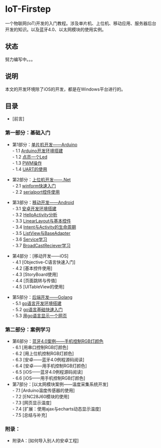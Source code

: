 # IoT-Firstep
一个物联网(IoT)开发的入门教程。涉及单片机、上位机、移动应用、服务器后台开发的知识。以及蓝牙4.0、以太网模块的使用实例。
## 状态
努力编写中。。。
## 说明
本文的开发环境除了iOS的开发，都是在Windows平台进行的。
## 目录
- [前言]  

### 第一部分：基础入门
- 第1部分：[单片机开发——Arduino](./book/1.0.md)  
        - 1.1 [Arduino开发环境搭建](./book/1.1.md)  
        - 1.2 [点亮一个Led](./book/1.2.md)  
        - 1.3 [PWM操作](./book/1.3.md)  
        - 1.4 [UART的使用](./book/1.4.md)  
- 第2部分：[上位机开发——.Net](./book/2.0.md)  
        - 2.1 [winform快速入门](./book/2.1.md)  
        - 2.2 [serialport控件使用](./book/2.2.md)  
- 第3部分：[移动开发——Android](./book/3.0.md)  
        - 3.1 [安卓开发环境搭建](./book/3.1.md)  
        - 3.2 [HelloActivity分析](./book/3.2.md)  
        - 3.3 [LinearLayout与基本控件](./book/3.3.md)  
        - 3.4 [Intent与Activity的生命周期](./book/3.4.md)  
        - 3.5 [ListView与BaseAdapter](./book/3.5.md)  
        - 3.6 [Service学习](./book/3.6.md)  
        - 3.7 [BroadCastReciever学习](./book/3.7.md)  
- 第4部分：[移动开发——iOS]  
        - 4.1 [Objective-C语言快速入门]  
        - 4.2 [基本控件使用]  
        - 4.3 [StoryBoard使用]  
        - 4.4 [页面跳转与传值]  
        - 4.5 [UITableView的使用]  

- 第5部分：[后端开发——Golang](./book/5.0.md)  
        - 5.1 [go语言开发环境搭建](./book/5.1.md)  
        - 5.2 [go语言基础快速入门](./book/5.2.md)  
        - 5.3 [用go语言显示一个网页](./book/5.3.md)  

### 第二部分：案例学习
- 第6部分：[蓝牙4.0案例——手机控制RGB灯颜色](./book/6.0.md)  
        - 6.1 [用串口控制RGB灯颜色]  
        - 6.2 [用上位机控制RGB灯颜色]  
        - 6.3 [安卓——蓝牙4.0例程源码阅读]  
        - 6.4 [安卓——用手机控制RGB灯颜色]  
        - 6.5 [iOS——蓝牙4.0例程源码阅读]  
        - 6.6 [iOS——用手机控制RGB灯颜色]  
- 第7部分：[以太网模块案例——温度采集系统开发]  
        - 7.1 [Arduino温度传感器的使用]  
        - 7.2 [ENC28J60模块的使用]  
        - 7.3 [网页显示温度]  
        - 7.4 [扩展：使用ajax与echarts动态显示温度]  
        - 7.5 [总结与补充]  

### 附录：
- 附录A：[如何导入别人的安卓工程]  
